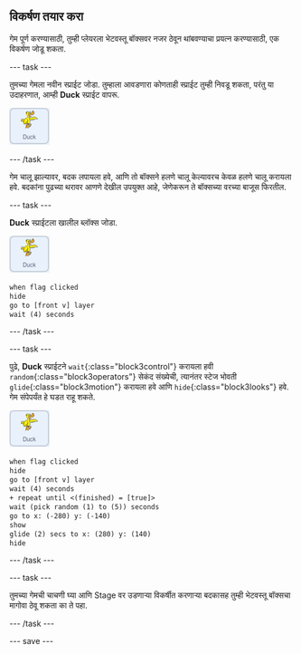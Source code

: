 ## विकर्षण तयार करा

गेम पूर्ण करण्यासाठी, तुम्ही प्लेयरला भेटवस्तू बॉक्सवर नजर ठेवून थांबवण्याचा प्रयत्न करण्यासाठी, एक विकर्षण जोडू शकता.

--- task ---

तुमच्या गेमला नवीन स्प्राईट जोडा. तुम्हाला आवडणारा कोणताही स्प्राईट तुम्ही निवडू शकता, परंतु या उदाहरणात, आम्ही **Duck** स्प्राईट वापरू.

![duck स्प्राईटची इमेज](images/duck-sprite.png)

--- /task ---

गेम चालू झाल्यावर, बदक लपायला हवे, आणि तो बॉक्सने हलणे चालू केल्यावरच केवळ हलणे चालू करायला हवे. बदकांना पुढच्या थरावर आणणे देखील उपयुक्त आहे, जेणेकरून ते बॉक्सच्या वरच्या बाजूस फिरतील.

--- task ---

**Duck** स्प्राईटला खालील ब्लॉक्स जोडा.

![duck स्प्राईटची इमेज](images/duck-sprite.png)

```blocks3
when flag clicked
hide
go to [front v] layer
wait (4) seconds
```

--- /task ---

--- task ---

पुढे, **Duck** स्प्राईटने `wait`{:class="block3control"}  करायला हवी `random`{:class="block3operators"} सेकंद संख्येची, त्यानंतर स्टेज भोवती `glide`{:class="block3motion"} करायला हवे आणि `hide`{:class="block3looks"} हवे. गेम संपेपर्यंत हे घडत राहू शकते.

![duck स्प्राईटची इमेज](images/duck-sprite.png)

```blocks3
when flag clicked
hide
go to [front v] layer
wait (4) seconds
+ repeat until <(finished) = [true]>
wait (pick random (1) to (5)) seconds
go to x: (-280) y: (-140)
show
glide (2) secs to x: (280) y: (140)
hide
```
--- /task ---

--- task ---

तुमच्या गेमची चाचणी घ्या आणि Stage वर उडणाऱ्या विकर्षीत करणार्‍या बदकासह तुम्ही भेटवस्तू बॉक्सचा मागोवा ठेवू शकता का ते पहा.

--- /task ---

--- save ---

